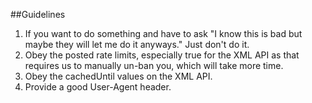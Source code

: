 ##Guidelines

1. If you want to do something and have to ask "I know this is bad but maybe they will let me do it anyways." Just don't do it.
2. Obey the posted rate limits, especially true for the XML API as that requires us to manually un-ban you, which will take more time.
3. Obey the cachedUntil values on the XML API.
4. Provide a good User-Agent header.